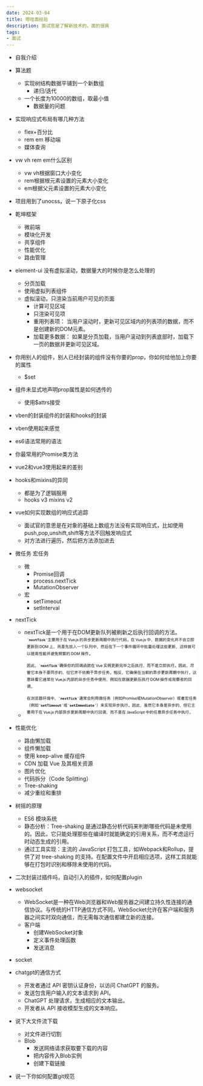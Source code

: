 ```yaml
---
date: 2024-03-04
title: 嗯哇面经验
description: 面试官是了解新技术的，面的很爽
tags:  
- 面试
---
```


- 自我介绍  

- 算法题
  - 实现树结构数据平铺到一个新数组
    - 递归/迭代
  - 一个长度为10000的数组，取最小值
    - 数据量的问题
  
- 实现响应式布局有哪几种方法
  - flex+百分比
  - rem em 移动端
  - 媒体查询

- vw vh rem em什么区别
  - vw vh根据窗口大小变化
  - rem根据根元素设置的元素大小变化
  - em根据父元素设置的元素大小变化

- 项目用到了unocss，说一下原子化css

- 乾坤框架
  - 微前端
  - 模块化开发
  - 共享组件
  - 性能优化
  - 路由管理

- element-ui 没有虚拟滚动，数据量大的时候你是怎么处理的
  - 分页加载
  - 使用虚拟列表组件
  - 虚拟滚动，只渲染当前用户可见的页面
    - 计算可见区域
    - 只渲染可见项
    - 重用列表项： 当用户滚动时，更新可见区域内的列表项的数据，而不是创建新的DOM元素。
    - 加载更多数据： 如果是分页加载，当用户滚动到列表底部时，加载下一页的数据并更新可见区域。

- 你用别人的组件，别人已经封装的组件没有你要的prop，你如何给他加上你要的属性
  - $set

- 组件未显式地声明prop属性是如何透传的
  - 使用$attrs接受

- vben的封装组件的封装和hooks的封装

- vben使用起来感觉

- es6语法常用的语法

- 你最常用的Promise类方法

- vue2和vue3使用起来的差别

- hooks和mixins的异同
  - 都是为了逻辑服用
  - hooks v3 mixins v2

- vue如何实现数组的响应式追踪
  - 面试官的意思是在对象的基础上数组方法没有实现响应式，比如使用push,pop,unshift,shift等方法不回触发响应式
  - 对方法进行遍历，然后把方法添加进去

- 微任务 宏任务
  - 微
    - Promise回调
    - process.nextTick
    - MutationObserver
  - 宏
    - setTimeout
    - setInterval

- nextTick
  - nextTick是一个用于在DOM更新队列被刷新之后执行回调的方法。
  - ![alt text](../img/嗯哇/image.png)

- 性能优化
  - 路由懒加载
  - 组件懒加载
  - 使用 keep-alive 缓存组件
  - CDN 加载 Vue 及其相关资源
  - 图片优化
  - 代码拆分（Code Splitting）
  - Tree-shaking
  - 减少重绘和重排

- 树摇的原理
  - ES6 模块系统
  - 静态分析：Tree-shaking 是通过静态分析代码来判断哪些代码是未使用的。因此，它只能处理那些在编译时就能确定的引用关系，而不考虑运行时动态生成的引用。
  - 通过工具实现：主流的 JavaScript 打包工具，如Webpack和Rollup，提供了对 tree-shaking 的支持。在配置文件中开启相应选项，这样工具就能够在打包时识别和移除未使用的代码。

- 二次封装过插件吗，自动引入的插件，如何配置plugin

- websocket
  - WebSocket是一种在Web浏览器和Web服务器之间建立持久性连接的通信协议。与传统的HTTP通信方式不同，WebSocket允许在客户端和服务器之间实时双向通信，而无需每次通信都建立新的连接。
  - 客户端
    - 创建WebSocket对象
    - 定义事件处理函数
    - 发送消息

- socket

- chatgpt的通信方式
  - 开发者通过 API 密钥认证身份，以访问 ChatGPT 的服务。
  - 发送包含用户输入的文本请求到 API。
  - ChatGPT 处理请求，生成相应的文本输出。
  - 开发者从 API 接收模型生成的文本响应。

- 说下大文件流下载
  - 对文件进行切割
  - Blob
    - 发送网络请求获取要下载的内容
    - 把内容传入Blob实例
    - 创建下载链接

- 说一下你如何配置git规范
